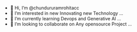 - 👋 Hi, I’m @chundururamrohitacc
- 👀 I’m interested in new Innovating new Technology ...
- 🌱 I’m currently learning Devops and Generative AI ...
- 💞️ I’m looking to collaborate on Any opensource Project ...

<!---
chundururamrohitacc/chundururamrohitacc is a ✨ special ✨ repository because its `README.md` (this file) appears on your GitHub profile.
You can click the Preview link to take a look at your changes.
--->

